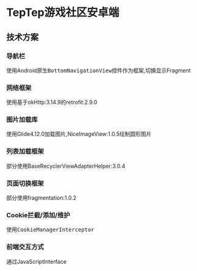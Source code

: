 # TepTep游戏社区安卓端

## 技术方案
### 导航栏
使用Android原生<kbd>BottomNavigationView</kbd>控件作为框架,切换显示Fragment
### 网络框架
使用基于okHttp:3.14.9的retrofit:2.9.0
### 图片加载库
使用Glide4.12.0加载图片,NiceImageView:1.0.5绘制圆形图片
### 列表加载框架
部分使用BaseRecyclerViewAdapterHelper:3.0.4
### 页面切换框架
部分使用fragmentation:1.0.2
### Cookie拦截/添加/维护
使用<kbd>CookieManager</kbd><kbd>Interceptor</kbd>
### 前端交互方式
通过JavaScriptInterface
